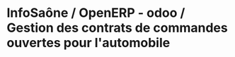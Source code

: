 InfoSaône / OpenERP - odoo / Gestion des contrats de commandes ouvertes pour l'automobile
======================



